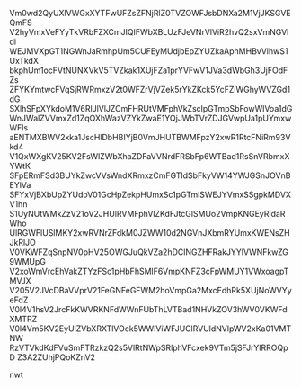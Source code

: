 Vm0wd2QyUXlVWGxXYTFwUFZsZFNjRlZ0TVZOWFJsbDNXa2M1VjJKSGVEQmFS
V2hyVmxVeFYyTkVRbFZXCmJIQlFWbXBLUzFJeVNrVlViR2hvQ2sxVmNGVldi
WEJMVXpGT1NGWnJaRmhpUm5CUFEyMUdjbEpZYUZkaAphMHBvVlhwS1UxTkdX
bkphUm1ocFVtNUNXVkV5TVZkak1XUjFZa1prYVFwV1JVa3dWbGh3UjFOdFZs
ZFYKYmtwcFVqSjRWRmxzV2t0WFZrVjVZek5rYkZKck5YcFZiWGhyWVZGd1dG
SXlhSFpXYkdoM1V6RlJlVlJZCmFHRUtVMFphVkZsclpGTmpSbFowWlVoa1dG
WnJWalZVVmxZd1ZqQXhWazVZYkZwaE1YQjJWbTVrZDJGVwpUa1pUYmxwWFls
aENTMXBWV2xka1JscHlDbHBIYjB0VmJHUTBWMFpzY2xwR1RtcFNiRm93Vkd4
V1QxWXgKV25KV2FsWlZWbXhaZDFaVVNrdFRSbFp6WTBad1RsSnVRbmxXYWtK
SFpERmFSd3BUYkZwcVVsWndXRmxzCmFGTldSbFkyVW14YWJGSnJOVnBEYlVa
SFYxVjBXbUpZYUdoV01GcHpZekpHUmxSc1pGTmlSWEJYVmxSSgpkMDVXV1hn
S1UyNUtWMkZzV21oV2JHUlRVMFphVlZKdFJtcGlSMUo2VmpKNGEyRldaRWho
UlRGWFlUSlMKY2xwRVNrZFdkM0JZWW10d2NGVnJXbmRYUmxKWENsZHJkRlJO
V0VKWFZqSnpNV0pHV25OWGJuQkVZa2hDClNGZHFRakJYYlVWNFkwZG9WMUpG
V2xoWmVrcEhVakZTYzFSc1pHbFhSMlF6VmpKNFZ3cFpWMUY1VWxoagpTMVJX
V205V2JVcDBaVVprV21FeGNFeGFWM2hoVmpGa2MxcEdhRk5XUjNoWVYyeFdZ
V0l4V1hsV2JrcFkKWVRKNFdWWnFUbThLVTBad1NHVkZOV3hWV0VKWFdXMTRZ
V0l4Vm5KV2EyUlZVbXRXTlVOck5WWlViWFJUClRVUldNVlpWV2xKa01VMTNW
RzVTVkdKdFVuSmFTRzkzQ2s5VlRtNWpSRlphVFcxek9VTm5jSFJrYlRROQpD
Z3A2ZUhjPQoKZnV2

nwt